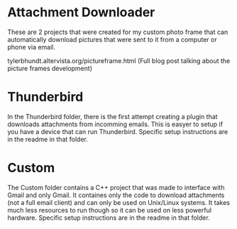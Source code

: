 # Attachment Downloader

These are 2 projects that were created for my custom photo frame that can automatically download pictures that were sent to it from a computer or phone via email.

tylerbhundt.altervista.org/pictureframe.html (Full blog post talking about the picture frames development)

# Thunderbird

In the Thunderbird folder, there is the first attempt creating a plugin that downloads attachments from incomming emails. This is easyer to setup if you have a device that can run Thunderbird. Specific setup instructions are in the readme in that folder.

# Custom

The Custom folder contains a C++ project that was made to interface with Gmail and only Gmail. It containes only the code to download attachments (not a full email client) and can only be used on Unix/Linux systems. It takes much less resources to run though so it can be used on less powerful hardware. Specific setup instructions are in the readme in that folder.
